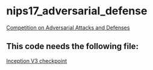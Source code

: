 # nips17_adversarial_defense

[Competition on Adversarial Attacks and Defenses](https://github.com/tensorflow/cleverhans/tree/master/examples/nips17_adversarial_competition)

## This code needs the following file:
[Inception V3 checkpoint](http://download.tensorflow.org/models/inception_v3_2016_08_28.tar.gz)
